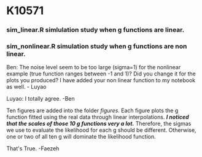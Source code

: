 # K10571

### sim_linear.R simlulation study when g functions are linear. 

### sim_nonlinear.R simulation study when g functions are non linear. 

Ben: The noise level seem to be too large (sigma=1) for the nonlinear example (true function ranges between -1 and 1)? Did you change it for the plots you produced? I have added your non linear function to my notebook as well. - Luyao 

Luyao: I totally agree. -Ben

Ten figures are added into the folder *figures*. Each figure plots the g function fitted using the real data through linear interpolations. ***I noticed that the scales of those 10 g functions very a lot.*** Therefore, the sigmas we use to evaluate the likelihood for each g should be different. Otherwise, one or two of all ten g will dominate the likelihood function. 


That's True. -Faezeh
